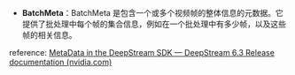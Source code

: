 - **BatchMeta**：BatchMeta 是包含一个或多个视频帧的整体信息的元数据。它提供了批处理中每个帧的集合信息，例如在一个批处理中有多少帧，以及这些帧的相关信息。

reference:
[MetaData in the DeepStream SDK — DeepStream 6.3 Release documentation (nvidia.com)](https://docs.nvidia.com/metropolis/deepstream/dev-guide/text/DS_plugin_metadata.html)


